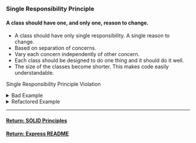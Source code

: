 ### Single Responsibility Principle

#### A class should have one, and only one, reason to change.
- A class should have only single responsibility. A single reason to change.
- Based on separation of concerns.
- Vary each concern independently of other concern.
- Each class should be designed to do one thing and it should do it well.
- The size of the classes become shorter. This makes code easily understandable.

Single Responsibility Principle Violation

<details>
<summary>Bad Example</summary>
<p>

```js
class UserSettings {
  constructor(user) {
    this.user = user;
  }

  changeSettings(settings) {
    if (this.verifyCredentials()) {
    // ...
  }
}

verifyCredentials() {
  // ...
  }
}
```

</p>
</details>

<details>
<summary>Refactored Example</summary>
<p>

```js
class UserAuth {
  constructor(user) {
    this.user = user;
  }

verifyCredentials() {
  // ...
  }
}

class UserSettings {
  constructor(user) {
    this.user = user;
    this.auth = new UserAuth(user);
}

changeSettings(settings) {
  if (this.auth.verifyCredentials()) {
    // ...
    }
  }
}
```

</p>
</details>

----

#### [Return: SOLID Principles](./solidPrinciples.md)

#### [Return: Express README](../../README.md)
